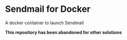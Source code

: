 # Sendmail for Docker

A docker container to launch Sendmail

**This repository has been abandoned for other solutions**